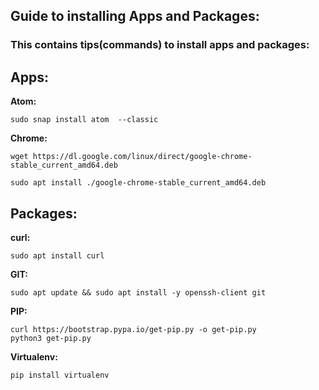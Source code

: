 Guide to installing Apps and Packages:
---
### This contains tips(commands) to install apps and packages:
Apps:
---

**Atom:**

	sudo snap install atom  --classic
	
**Chrome:**

	wget https://dl.google.com/linux/direct/google-chrome-stable_current_amd64.deb
  
	sudo apt install ./google-chrome-stable_current_amd64.deb

Packages:
---

**curl:**

	sudo apt install curl
	
**GIT:**

	sudo apt update && sudo apt install -y openssh-client git
	
**PIP:**

	curl https://bootstrap.pypa.io/get-pip.py -o get-pip.py
	python3 get-pip.py
	
**Virtualenv:**

	pip install virtualenv
